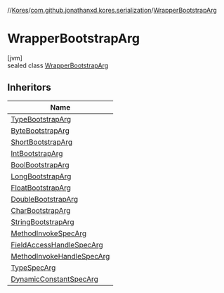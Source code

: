 //[Kores](../../../index.md)/[com.github.jonathanxd.kores.serialization](../index.md)/[WrapperBootstrapArg](index.md)

# WrapperBootstrapArg

[jvm]\
sealed class [WrapperBootstrapArg](index.md)

## Inheritors

| Name |
|---|
| [TypeBootstrapArg](../-type-bootstrap-arg/index.md) |
| [ByteBootstrapArg](../-byte-bootstrap-arg/index.md) |
| [ShortBootstrapArg](../-short-bootstrap-arg/index.md) |
| [IntBootstrapArg](../-int-bootstrap-arg/index.md) |
| [BoolBootstrapArg](../-bool-bootstrap-arg/index.md) |
| [LongBootstrapArg](../-long-bootstrap-arg/index.md) |
| [FloatBootstrapArg](../-float-bootstrap-arg/index.md) |
| [DoubleBootstrapArg](../-double-bootstrap-arg/index.md) |
| [CharBootstrapArg](../-char-bootstrap-arg/index.md) |
| [StringBootstrapArg](../-string-bootstrap-arg/index.md) |
| [MethodInvokeSpecArg](../-method-invoke-spec-arg/index.md) |
| [FieldAccessHandleSpecArg](../-field-access-handle-spec-arg/index.md) |
| [MethodInvokeHandleSpecArg](../-method-invoke-handle-spec-arg/index.md) |
| [TypeSpecArg](../-type-spec-arg/index.md) |
| [DynamicConstantSpecArg](../-dynamic-constant-spec-arg/index.md) |
